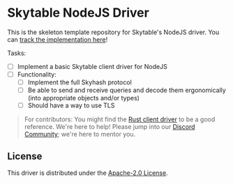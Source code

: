 # Skytable NodeJS Driver

This is the skeleton template repository for Skytable's NodeJS driver. You can [track the implementation here](https://github.com/skytable/skytable/issues/324)!

Tasks:
- [ ] Implement a basic Skytable client driver for NodeJS
- [ ] Functionality:
  - [ ] Implement the full Skyhash protocol
  - [ ] Be able to send and receive queries and decode them ergonomically (into appropriate objects and/or types)
  - [ ] Should have a way to use TLS

> For contributors: You might find the [Rust client driver](https://github.com/skytable/client-rust) to be a good reference.
> We're here to help! Please jump into our [Discord Community](https://discord.gg/QptWFdx); we're here to mentor you.

## License

This driver is distributed under the [Apache-2.0 License](./LICENSE).
